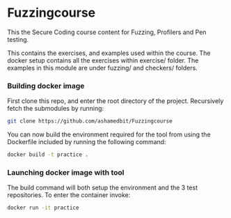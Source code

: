 # Fuzzingcourse
This the Secure Coding course content for Fuzzing, Profilers and Pen testing.

This contains the exercises, and examples used within the course. The docker setup contains all the exercises within exercise/ folder. The examples in this module are under fuzzing/ and checkers/ folders.

### Building docker image

First clone this repo, and enter the root directory of the project. Recursively fetch the submodules by running:
```bash
git clone https://github.com/ashamedbit/Fuzzingcourse
```

You can now build the environment required for the tool from using the Dockerfile included by running the following command:
```bash
docker build -t practice . 
```

### Launching docker image with tool

The build command will both setup the environment and the 3 test repositories. To enter the container invoke:
```bash
docker run -it practice
```
